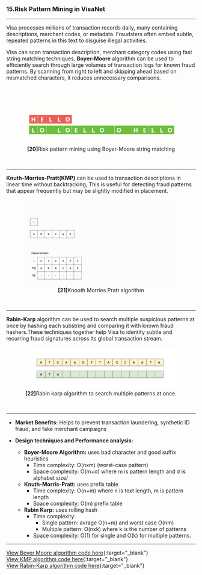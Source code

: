 ### 15.**Risk Pattern Mining in VisaNet**

---

Visa processes millions of transaction records daily, many containing descriptions, merchant codes, or metadata. Fraudsters often embed subtle, repeated patterns in this text to disguise illegal activities.

Visa can scan transaction description, merchant category codes using fast string matching techniques. **Boyer-Moore** algorithm can be used to efficiently search through large volumes of transaction logs for known fraud patterns. By scanning from right to left and skipping ahead based on mismatched characters, it reduces unnecessary comparisons.

<p align="center">
  <img src="https://raw.githubusercontent.com/Daneshwari07/vica.github.io/main/images/boyer.gif?raw=true" style="width: 400px; height: auto;" alt="Run Length Encoding">
  <br>
  <strong>[20]</strong>Risk pattern mining using Boyer-Moore string matching
</p>
<br>

---

**Knuth-Morries-Pratt(KMP)** can be used to transaction descriptions in linear time without backtracking, This is useful for detecting fraud patterns that appear frequently but may be slightly modified in placement. 

<p align="center">
  <img src="https://raw.githubusercontent.com/Daneshwari07/vica.github.io/main/images/kmp.gif?raw=true" style="width: 400px; height: auto;" alt="Run Length Encoding">
  <br>
  <strong>[21]</strong>Knooth Morries Pratt algorithm
</p>
<br>

---

**Rabin-Karp** algorithm can be used to search multiple suspicious patterns at once by hashing each substring and comparing it with known fraud hashers.These techniques together help Visa to identify subtle and recurring fraud signatures across its global transaction stream.

<p align="center">
  <img src="https://raw.githubusercontent.com/Daneshwari07/vica.github.io/main/images/rabin.gif?raw=true" style="width: 400px; height: auto;" alt="Run Length Encoding">
  <br>
  <strong>[22]</strong>Rabin karp algorithm to search multiple patterns at once.
</p>
<br>

---

- **Market Benefits:** Helps to prevent transaction laundering, synthetic ID fraud, and fake merchant campaigns

- **Design techniques and Performance analysis:**

     - **Boyer-Moore Algorithm:** uses bad character and good suffix heuristics
          - Time complexity: O(nxm) (worst-case pattern)
          - Space complexity: O(m+σ) where m is pattern length and σ is alphabet size/
     - **Knuth-Morris-Pratt:** uses prefix table
          - Time complexity: O(n+m) where n is text length, m is pattern length
          - Space complexity: O(m) prefix table
     - **Rabin Karp:** uses rolling hash
          - Time complexity:
              - Single pattern: avrage O(n+m) and worst case O(nm)
              - Multiple pattern: O(nxk) where k is the number of patterns
          - Space complexity: O(1) for single and O(k) for multiple patterns.

---

[View Boyer Moore algorithm code here](https://github.com/Daneshwari07/visa.github.io/blob/main/codes/boyer.cpp){:target="_blank"}<br>
[View KMP algorithm code here](https://github.com/Daneshwari07/visa.github.io/blob/main/codes/kmp.cpp){:target="_blank"}<br>
[View Rabin-Karp algorithm code here](https://github.com/Daneshwari07/visa.github.io/blob/main/codes/rabin.cpp){:target="_blank"}<br><br><br>

